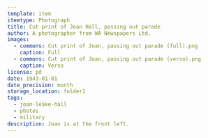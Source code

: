 ```yaml
---
template: item
itemtype: Photograph
title: Cut print of Joan Hall, passing out parade
author: A photographer from WA Newspapers Ltd.
images:
  - commons: Cut print of Joan, passing out parade (full).png
    caption: Full
  - commons: Cut print of Joan, passing out parade (verso).png
    caption: Verso
license: pd
date: 1943-01-01
date_precision: month
storage_location: folder1
tags:
  - joan-leake-hall
  - photos
  - military
description: Joan is at the front left.
---
```

